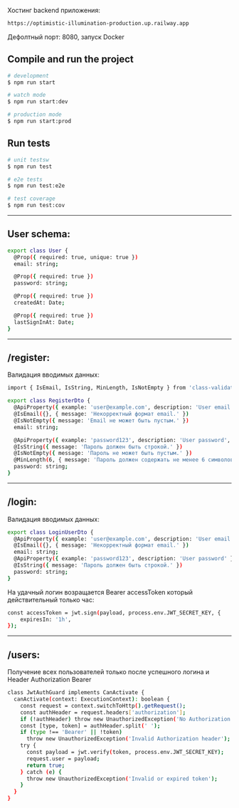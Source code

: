 Хостинг backend приложения:
```bash
https://optimistic-illumination-production.up.railway.app
```
Дефолтный порт: 8080, запуск Docker

## Compile and run the project
```bash
# development
$ npm run start

# watch mode
$ npm run start:dev

# production mode
$ npm run start:prod
```

## Run tests

```bash
# unit testsw
$ npm run test

# e2e tests
$ npm run test:e2e

# test coverage
$ npm run test:cov
```

----


## User schema:
```bash
export class User {
  @Prop({ required: true, unique: true })
  email: string;

  @Prop({ required: true })
  password: string;

  @Prop({ required: true })
  createdAt: Date;

  @Prop({ required: true })
  lastSignInAt: Date;
}
```
---

## /register:

Валидация вводимых данных:
```bash
import { IsEmail, IsString, MinLength, IsNotEmpty } from 'class-validator';

export class RegisterDto {
  @ApiProperty({ example: 'user@example.com', description: 'User email' })
  @IsEmail({}, { message: 'Некорректный формат email.' })
  @IsNotEmpty({ message: 'Email не может быть пустым.' })
  email: string;

  @ApiProperty({ example: 'password123', description: 'User password', minLength: 6 })
  @IsString({ message: 'Пароль должен быть строкой.' })
  @IsNotEmpty({ message: 'Пароль не может быть пустым.' })
  @MinLength(6, { message: 'Пароль должен содержать не менее 6 символов.' })
  password: string;
}

```
---

## /login:

Валидация вводимых данных:
```bash
export class LoginUserDto {
  @ApiProperty({ example: 'user@example.com', description: 'User email' })
  @IsEmail({}, { message: 'Некорректный формат email.' })
  email: string;
  @ApiProperty({ example: 'password123', description: 'User password' })
  @IsString({ message: 'Пароль должен быть строкой.' })
  password: string;
}
```

На удачный логин возращается Bearer accessToken который действительный только час:
```bash
const accessToken = jwt.sign(payload, process.env.JWT_SECRET_KEY, {
    expiresIn: '1h',
});
```
---
## /users:

Получение всех пользователей только после успешного логина и Header Authorization Bearer
```bash
class JwtAuthGuard implements CanActivate {
  canActivate(context: ExecutionContext): boolean {
    const request = context.switchToHttp().getRequest();
    const authHeader = request.headers['authorization'];
    if (!authHeader) throw new UnauthorizedException('No Authorization header');
    const [type, token] = authHeader.split(' ');
    if (type !== 'Bearer' || !token)
      throw new UnauthorizedException('Invalid Authorization header');
    try {
      const payload = jwt.verify(token, process.env.JWT_SECRET_KEY);
      request.user = payload;
      return true;
    } catch (e) {
      throw new UnauthorizedException('Invalid or expired token');
    }
  }
}
```
